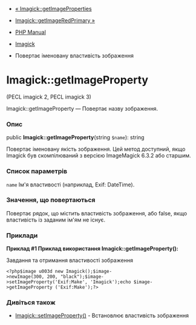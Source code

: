 - [« Imagick::getImageProperties](imagick.getimageproperties.md)
- [Imagick::getImageRedPrimary »](imagick.getimageredprimary.md)

- [PHP Manual](index.md)
- [Imagick](class.imagick.md)
- Повертає іменовану властивість зображення

# Imagick::getImageProperty

(PECL imagick 2, PECL imagick 3)

Imagick::getImageProperty — Повертає назву зображення.

### Опис

public **Imagick::getImageProperty**(string `$name`): string

Повертає іменовану якість зображення. Цей метод доступний, якщо
Imagick був скомпілюваний з версією ImageMagick 6.3.2 або старшим.

### Список параметрів

`name`
Ім'я властивості (наприклад, Exif: DateTime).

### Значення, що повертаються

Повертає рядок, що містить властивість зображення, або false, якщо
властивість із заданим ім'ям не існує.

### Приклади

**Приклад #1 Приклад використання **Imagick::getImageProperty()**:**

Завдання та отримання властивості зображення

` <?php$image u003d new Imagick();$image->newImage(300, 200, "black");$image->setImageProperty('Exif:Make', 'Imagick');echo $image->getImageProperty ('Exif:Make');?> `

### Дивіться також

- [Imagick::setImageProperty()](imagick.setimageproperty.md) -
Встановлює властивість зображення
